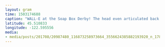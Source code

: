 ```yaml
---
layout: gram
time: 1503174688
caption: "WALL-E at the Soap Box Derby! The head even articulated back and forth. 🤓"
latitude: 45.510833
longitude: -122.595556
media:
- media/posts/201708/20987480_116873258973664_3556624385882193920_n_17885951068075949.jpg
---
```

